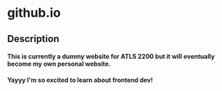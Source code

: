 # github.io

## Description
#### This is currently a dummy website for ATLS 2200 but it will eventually become my own personal website. 
#### Yayyy I'm so excited to learn about frontend dev!